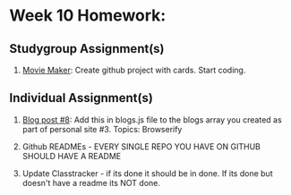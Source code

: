 # Week 10 Homework:

## Studygroup Assignment(s)
1. [Movie Maker](https://github.com/nss-nightclass-projects/exercise-vault/blob/master/movie-maker.md): Create github project with cards.   Start coding.


## Individual Assignment(s)
1. [Blog post #8](https://github.com/nss-nightclass-projects/homework/blob/master/blog.md):  Add this in blogs.js file to the blogs array you created as part of personal site #3.  Topics: Browserify

1.  Github READMEs - EVERY SINGLE REPO YOU HAVE ON GITHUB SHOULD HAVE A README

1.  Update Classtracker - if its done it should be in done.  If its done but doesn't have a readme its NOT done.
